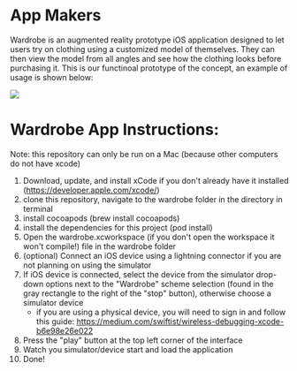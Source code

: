 # App Makers

Wardrobe is an augmented reality prototype iOS application designed to let users try on clothing using a customized model of themselves. They can then view the model from all angles and see how the clothing looks before purchasing it. This is our functinoal prototype of the concept, an example of usage is shown below:

![](readme_files/readme1.png)

# Wardrobe App Instructions:

Note: this repository can only be run on a Mac (because other computers do not have xcode)

1.  Download, update, and install xCode if you don't already have it installed (https://developer.apple.com/xcode/)
2.  clone this repository, navigate to the wardrobe folder in the directory in terminal
3.  install cocoapods (brew install cocoapods)
4.  install the dependencies for this project (pod install)
5.  Open the wardrobe.xcworkspace (if you don't open the workspace it won't compile!) file in the wardrobe folder
6.  (optional) Connect an iOS device using a lightning connector if you are not planning on using the simulator
7.  If iOS device is connected, select the device from the simulator drop-down options next to the "Wardrobe" scheme selection
    (found in the gray rectangle to the right of the "stop" button), otherwise choose a simulator device
    * if you are using a physical device, you will need to sign in and follow this guide: https://medium.com/swiftist/wireless-debugging-xcode-b6e98e26e022
8.  Press the "play" button at the top left corner of the interface
9.  Watch you simulator/device start and load the application
10.  Done!